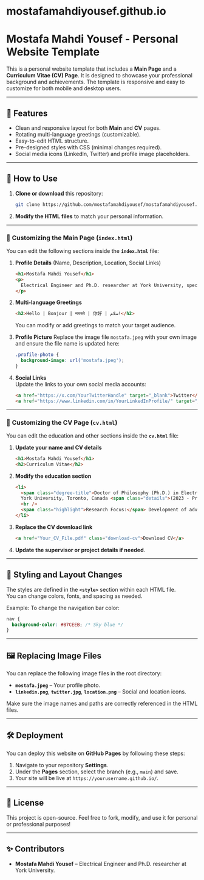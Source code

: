 # mostafamahdiyousef.github.io
# Mostafa Mahdi Yousef - Personal Website Template

This is a personal website template that includes a **Main Page** and a **Curriculum Vitae (CV) Page**. It is designed to showcase your professional background and achievements. The template is responsive and easy to customize for both mobile and desktop users.

---

## 🌟 **Features**

- Clean and responsive layout for both **Main** and **CV** pages.
- Rotating multi-language greetings (customizable).
- Easy-to-edit HTML structure.
- Pre-designed styles with CSS (minimal changes required).
- Social media icons (LinkedIn, Twitter) and profile image placeholders.

---

## 🚀 **How to Use**

1. **Clone or download** this repository:
   ```bash
   git clone https://github.com/mostafamahdiyousef/mostafamahdiyousef.github.io.git
   ```

2. **Modify the HTML files** to match your personal information.

---

### 🔧 **Customizing the Main Page (`index.html`)**

You can edit the following sections inside the **`index.html`** file:

1. **Profile Details** (Name, Description, Location, Social Links)
   ```html
   <h1>Mostafa Mahdi Yousef</h1>
   <p>
     Electrical Engineer and Ph.D. researcher at York University, specializing in EV on-board chargers with V2X capability and advanced SoC estimation methods.
   </p>
   ```

2. **Multi-language Greetings**
   ```html
   <h2>Hello | Bonjour | नमस्ते | 你好 | سلام!</h2>
   ```
   You can modify or add greetings to match your target audience.

3. **Profile Picture**
   Replace the image file `mostafa.jpeg` with your own image and ensure the file name is updated here:
   ```css
   .profile-photo {
     background-image: url('mostafa.jpeg');
   }
   ```

4. **Social Links**  
   Update the links to your own social media accounts:
   ```html
   <a href="https://x.com/YourTwitterHandle" target="_blank">Twitter</a>
   <a href="https://www.linkedin.com/in/YourLinkedInProfile/" target="_blank">LinkedIn</a>
   ```

---

### 📄 **Customizing the CV Page (`cv.html`)**

You can edit the education and other sections inside the **`cv.html`** file:

1. **Update your name and CV details**
   ```html
   <h1>Mostafa Mahdi Yousef</h1>
   <h2>Curriculum Vitae</h2>
   ```

2. **Modify the education section**
   ```html
   <li>
     <span class="degree-title">Doctor of Philosophy (Ph.D.) in Electrical Engineering</span>, 
     York University, Toronto, Canada <span class="details">(2023 - Present)</span>
     <br />
     <span class="highlight">Research Focus:</span> Development of advanced on-board EV chargers with V2X capability.
   </li>
   ```

3. **Replace the CV download link**
   ```html
   <a href="Your_CV_File.pdf" class="download-cv">Download CV</a>
   ```

4. **Update the supervisor or project details if needed**.

---

## 🎨 **Styling and Layout Changes**

The styles are defined in the **`<style>`** section within each HTML file.  
You can change colors, fonts, and spacing as needed.

Example: To change the navigation bar color:
```css
nav {
  background-color: #87CEEB; /* Sky blue */
}
```

---

## 🖼️ **Replacing Image Files**

You can replace the following image files in the root directory:

- **`mostafa.jpeg`** – Your profile photo.
- **`linkedin.png`**, **`twitter.jpg`**, **`location.png`** – Social and location icons.

Make sure the image names and paths are correctly referenced in the HTML files.

---

## 🛠️ **Deployment**

You can deploy this website on **GitHub Pages** by following these steps:

1. Navigate to your repository **Settings**.
2. Under the **Pages** section, select the branch (e.g., `main`) and save.
3. Your site will be live at `https://yourusername.github.io/`.

---

## 📄 **License**

This project is open-source. Feel free to fork, modify, and use it for personal or professional purposes!

---

## ✨ **Contributors**

- **Mostafa Mahdi Yousef** – Electrical Engineer and Ph.D. researcher at York University.
